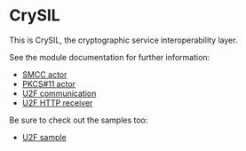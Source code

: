 # CrySIL

This is CrySIL, the cryptographic service interoperability layer.

See the module documentation for further information:
* [SMCC actor](./modules/actors/java/smcc/)
* [PKCS#11 actor](./modules/actors/java/u2f-pkcs11/)
* [U2F communication](./modules/communications/java/u2f-commons/)
* [U2F HTTP receiver](./modules/communications/java/u2f-http-json-receiver/)

Be sure to check out the samples too:
* [U2F sample](./samples/u2f/)
